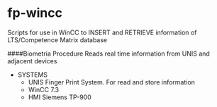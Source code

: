 # fp-wincc
Scripts for use in WinCC to INSERT and RETRIEVE information of LTS/Competence Matrix database

####Biometria Procedure
Reads real time information from UNIS and adjacent devices




* SYSTEMS
  * UNIS Finger Print System. For read and store information
  * WinCC 7.3
  * HMI Siemens TP-900
